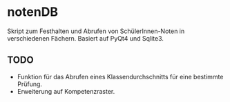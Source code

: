 # notenDB

Skript zum Festhalten und Abrufen von SchülerInnen-Noten in verschiedenen Fächern. Basiert auf PyQt4 und Sqlite3.

## TODO

- Funktion für das Abrufen eines Klassendurchschnitts für eine bestimmte Prüfung.
- Erweiterung auf Kompetenzraster.
